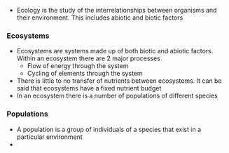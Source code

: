 - Ecology is the study of the interrelationships between organisms and their environment. This includes abiotic and biotic factors
### Ecosystems
- Ecosystems are systems made up of both biotic and abiotic factors. Within an ecosystem there are 2 major processes
    - Flow of energy through the system
    - Cycling of elements through the system
- There is little to no transfer of nutrients between ecosystems. It can be said that ecosystems have a fixed nutrient budget
- In an ecosystem there is a number of populations of different species

### Populations
- A population is a group of individuals of a species that exist in a particular environment
- 